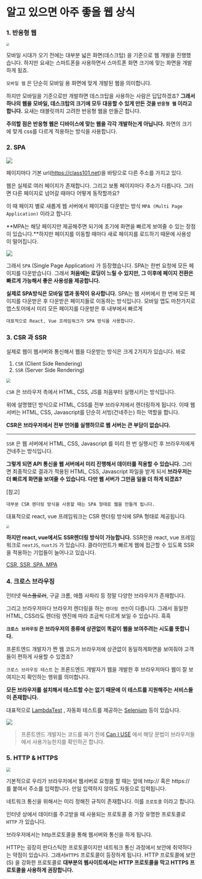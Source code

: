 # 알고 있으면 아주 좋을 웹 상식



### 1. 반응형 웹

<img src="https://www.grabbing.me/image/https%3A%2F%2Fs3-us-west-2.amazonaws.com%2Fsecure.notion-static.com%2Fdda9860d-fc60-419a-b8b6-2e79b5170e52%2FUntitled.png?table=block&amp;id=6a0b424d-372b-4594-b39f-cee1e8c43603&amp;width=860&amp;cache=v2" style="zoom:50%;" />

모바일 시대가 오기 전에는 대부분 넓은 화면(데스크탑) 을 기준으로 웹 개발을 진행했습니다.
하지만 요새는 스마트폰을 사용하면서 스마트폰 화면 크기에 맞는 화면을 개발하게 됬죠.



`모바일 웹` 은 단순히 모바일 용 화면에 맞게 개발된 웹을 의미합니다.

하지만 모바일을 기준으로만 개발하면 데스크탑을 사용하는 사람은 답답하겠죠? **그래서 하나의 웹을 모바일, 데스크탑의 크기에 모두 대응할 수 있게 만든 것을 `반응형 웹` 이라고 합니다.** 요새는 태블릿까지 고려한 반응형 웹을 만들곤 합니다.



**주의할 점은 반응형 웹은 디바이스에 맞는 웹을 각각 개발하는게 아닙니다.** 화면의 크기에 맞게 css를 다르게 적용하는 방식을 사용합니다.



### 2. SPA

![](https://www.grabbing.me/image/https%3A%2F%2Fs3-us-west-2.amazonaws.com%2Fsecure.notion-static.com%2Fb68322ad-a4dd-4933-a330-4d50a3b4c2e8%2FUntitled.png?table=block&id=8e18613c-9e99-4c73-8d43-f5b5e1333e42&width=3160&cache=v2)

페이지마다 기본 url(https://class101.net)을 바탕으로 다른 주소를 가지고 있다.



웹은 실제로 여러 페이지가 존재합니다. 그리고 보통 페이지마다 주소가 다릅니다. 그러면 다른 페이지로 넘어갈 때마다 어떻게 동작할까요?



이 때 페이지 별로 새롭게 웹 서버에서 페이지를 다운받는 방식 `MPA (Multi Page Application)` 이라고 합니다.

**MPA는 해당 페이지만 제공해주면 되기에 초기에 화면을 빠르게 보여줄 수 있는 장점이 있습니다.**하지만 페이지를 이동할 때마다 새로 페이지를 로드하기 때문에 사용성이 떨어집니다.

![](https://www.grabbing.me/image/https%3A%2F%2Fs3-us-west-2.amazonaws.com%2Fsecure.notion-static.com%2F6fcd5066-ad99-4168-82a1-82d40aacbf06%2FUntitled.png?table=block&id=4536912b-fa86-4f28-b30f-21011e2e21f0&width=960&cache=v2)

그래서 `SPA` (Single Page Application) 가 등장했습니다. SPA는 한번 요청에 모든 페이지를 다운받습니다.
그래서 **처음에는 로딩이 느릴 수 있지만, 그 이후에 페이지 전환은 빠르게 가능해서 좋은 사용성을 제공합니다.**



**실제로 SPA방식은 모바일 앱과 동작이 유사합니다.** SPA는 웹 서버에서 한 번에 모든 페이지를 다운받은 후 다운받은 페이지들로 이동하는 방식입니다. 모바일 앱도 마찬가지로 앱스토어에서 미리 모든 페이지를 다운받은 후 내부에서 빠르게



```
대표적으로 React, Vue 프레임워크가 SPA 방식을 사용합니다.
```



### 3. CSR 과 SSR

실제로 웹이 웹서버와 통신해서 웹을 다운받는 방식은 크게 2가지가 있습니다. 바로

1. `CSR` (Client Side Rendering)
2. `SSR` (Server Side Rendering)

<img src="https://www.grabbing.me/image/https%3A%2F%2Fs3-us-west-2.amazonaws.com%2Fsecure.notion-static.com%2Fedf03352-201c-4f4a-9b4f-135844745782%2FUntitled.png?table=block&amp;id=04c28cb0-2a1d-4206-9243-9f6d599b51f6&amp;width=860&amp;cache=v2" style="zoom:67%;" />

`CSR` 은 브라우저 측에서 HTML, CSS, JS를 처음부터 실행시키는 방식입니다.

위에 설명했던 방식으로 HTML, CSS를 전부 브라우저에서 렌더링하게 됩니다. 이때 웹 서버는 HTML, CSS, Javascript를 단순히 서빙(건네주는) 하는 역할을 합니다. 

**CSR은 브라우저에서 전부 언어를 실행하므로 웹 서버는 큰 부담이 없습니다.**

___

`SSR` 은 웹 서버에서 HTML, CSS, Javascript 를 미리 한 번 실행시킨 후 브라우저에게 건네주는 방식입니다.

**그렇게 되면 API 통신을 웹 서버에서 미리 진행해서 데이터를 적용할 수 있습니다.** 그러면 최종적으로 결과가 적용된 HTML, CSS, Javascript 파일을 받게 되서 **브라우저는 더 빠르게 화면을 보여줄 수 있습니다. 다만 웹 서버가 그만큼 일을 더 하게 되겠죠?**



[참고]

`대부분 CSR 렌더링 방식을 사용할 때는 SPA 형태로 웹을 만들게 됩니다.` 

대표적으로 react, vue 프레임워크는 CSR 렌더링 방식에 SPA 형태로 제공됩니다.

<img src="https://www.grabbing.me/image/https%3A%2F%2Fs3-us-west-2.amazonaws.com%2Fsecure.notion-static.com%2Fad5ff87e-c0c8-471d-8932-2adb0f035c4c%2FUntitled.png?table=block&amp;id=78dd86e6-ec84-4e20-86d6-9cab010cab80&amp;width=860&amp;cache=v2" style="zoom:50%;" />

**하지만 react, vue에서도 SSR렌더링 방식이 가능합니다.** SSR전용 react, vue 프레임워크로 `nextJS`, `nuxtJS` 가 있습니다. 클라이언트가 빠르게 웹에 접근할 수 있도록 SSR을 적용하는 기업들이 늘어나고 있습니다.



[CSR, SSR, SPA, MPA]([https://medium.com/%EC%95%84%EB%AA%BD%EC%86%8C%ED%94%84%ED%8A%B8%EC%9B%A8%EC%96%B4/csr-ssr-spa-mpa-ede7b55c5f6f](https://medium.com/아몽소프트웨어/csr-ssr-spa-mpa-ede7b55c5f6f))



### 4. 크로스 브라우징

인터넷 ~~익스플로러~~, 구글 크롬, 애플 사파리 등 정말 다양한 브라우저가 존재합니다.

그리고 브라우저마다 브라우저 렌더링을 하는 `렌더링 엔진`이 다릅니다. 그래서 동일한 HTML, CSS라도 렌더링 엔진에 따라 조금씩 다르게 보일 수 있습니다. 흑흑



**`크로스 브라우징` 은 브라우저의 종류에 상관없이 똑같이 웹을 보여주려는 시도를 뜻합니다.**

프론트엔드 개발자가 짠 웹 코드가 브라우저에 상관없이 동일하게화면을 보여줘야 고객들이 편하게 사용할 수 있겠죠?



`크로스 브라우징 테스트` 는 프론드엔드 개발자가 웹을 개발한 후 브라우저마다 웹이 잘 보여지는지 확인하는 행위를 의미합니다.

**모든 브라우저를 설치해서 테스트할 수는 없기 때문에 이 테스트를 지원해주는 서비스들이 존재합니다.**

대표적으로 [LambdaTest](https://www.lambdatest.com/) , 자동화 테스트를 제공하는 [Selenium](https://www.selenium.dev/) 등이 있습니다.

![](https://www.grabbing.me/image/https%3A%2F%2Fs3-us-west-2.amazonaws.com%2Fsecure.notion-static.com%2F3cfa787a-1980-4eef-b8a7-a6fbc545a68e%2FUntitled.png?table=block&id=2525c49c-74e5-473d-9c6e-bc461356b289&width=1060&cache=v2)

> 프론트엔드 개발자는 코드를 짜기 전에 [Can I USE](https://www.caniuse.com/) 에서 해당 문법이 브라우저들에서 사용가능한지를 확인하곤 합니다.



### 5. HTTP & HTTPS

<img src="https://www.grabbing.me/image/https%3A%2F%2Fs3-us-west-2.amazonaws.com%2Fsecure.notion-static.com%2F2c7e9efd-0cd8-4047-83b2-ef1b2109ae26%2FUntitled.png?table=block&amp;id=3ece2804-1b7d-4ff9-b4b1-9f794eb82d56&amp;width=860&amp;cache=v2" style="zoom:67%;" />

기본적으로 우리가 브라우저에서 웹서버로 요청을 할 때는 앞에 http:// 혹은 https:// 를 붙여서 주소를 입력합니다. 만일 입력하지 않아도 자동으로 입력됩니다.



네트워크 통신을 위해서는 미리 정해진 규칙이 존재합니다. 이를 `프로토콜` 이라고 합니다.

인터넷 상에서 데이터를 주고받을 때 사용되는 프로토콜 중 가장 유명한 프로토콜로 `HTTP` 가 있습니다.

브라우저에서는 http프로토콜을 통해 웹서버와 통신을 하게 됩니다.



HTTP는 굉장히 판다스틱한 프로토콜이지만 네트워크 통신 과정에서 보안에 취약하다는 약점이 있습니다. 그래서`HTTPS` 프로토콜이 등장하게 됩니다. HTTP 프로토콜에 보안(S) 을 강화한 프로토콜로 **대부분의 웹사이트에서는 HTTP 프로토콜을 막고 HTTPS 프로토콜을 사용하게 권장합니다.**



